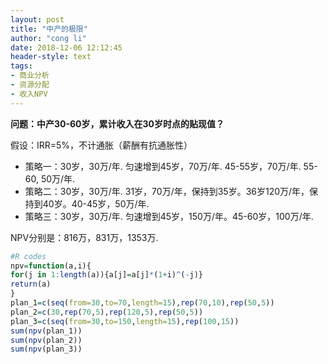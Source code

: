 ```yaml
---
layout: post
title: "中产的极限"
author: "cong li"
date: 2018-12-06 12:12:45
header-style: text
tags: 
- 商业分析
- 资源分配
- 收入NPV 
---
```

**问题：中产30-60岁，累计收入在30岁时点的贴现值？**

假设：IRR=5%，不计通胀（薪酬有抗通胀性）

  * 策略一：30岁，30万/年. 匀速增到45岁，70万/年. 45-55岁，70万/年. 55-60, 50万/年.
  * 策略二：30岁，30万/年. 31岁，70万/年，保持到35岁。36岁120万/年，保持到40岁。40-45岁，50万/年.
  * 策略三：30岁，30万/年. 匀速增到45岁，150万/年。45-60岁，100万/年.

NPV分别是：816万，831万，1353万.

```r
#R codes
npv=function(a,i){
for(j in 1:length(a)){a[j]=a[j]*(1+i)^(-j)}
return(a)
}
plan_1=c(seq(from=30,to=70,length=15),rep(70,10),rep(50,5))
plan_2=c(30,rep(70,5),rep(120,5),rep(50,5))
plan_3=c(seq(from=30,to=150,length=15),rep(100,15))
sum(npv(plan_1))
sum(npv(plan_2))
sum(npv(plan_3))
```

